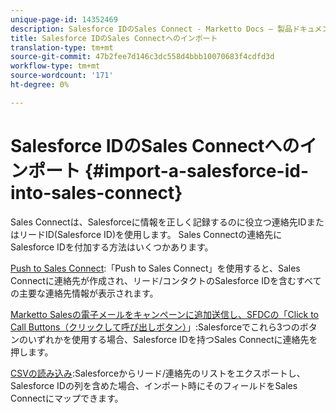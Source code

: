 ```yaml
---
unique-page-id: 14352469
description: Salesforce IDのSales Connect - Marketto Docs — 製品ドキュメントへのインポート
title: Salesforce IDのSales Connectへのインポート
translation-type: tm+mt
source-git-commit: 47b2fee7d146c3dc558d4bbb10070683f4cdfd3d
workflow-type: tm+mt
source-wordcount: '171'
ht-degree: 0%

---
```



# Salesforce IDのSales Connectへのインポート {#import-a-salesforce-id-into-sales-connect}

Sales Connectは、Salesforceに情報を正しく記録するのに役立つ連絡先IDまたはリードID(Salesforce ID)を使用します。 Sales Connectの連絡先にSalesforce IDを付加する方法はいくつかあります。

[Push to Sales Connect](http://docs.marketo.com/x/F4PS):「Push to Sales Connect」を使用すると、Sales Connectに連絡先が作成され、リード/コンタクトのSalesforce IDを含むすべての主要な連絡先情報が表示されます。

[Marketto Salesの電子メールをキャンペーンに追加送信し、SFDCの「Click to Call Buttons（クリックして呼び出しボタン）](http://docs.marketo.com/x/DYPS)」:Salesforceでこれら3つのボタンのいずれかを使用する場合、Salesforce IDを持つSales Connectに連絡先を押します。

[CSVの読み込み](http://docs.marketo.com/x/HIPS):Salesforceからリード/連絡先のリストをエクスポートし、Salesforce IDの列を含めた場合、インポート時にそのフィールドをSales Connectにマップできます。
